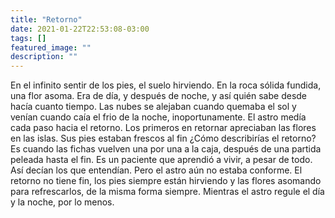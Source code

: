 ```yaml
---
title: "Retorno"
date: 2021-01-22T22:53:08-03:00
tags: []
featured_image: ""
description: ""
---
```

En el infinito sentir de los pies, el suelo hirviendo. En la roca sólida fundida, una flor asoma. Era de día, y después de noche, y así quién sabe desde hacía cuanto tiempo. Las nubes se alejaban cuando quemaba el sol y venían cuando caía el frio de la noche, inoportunamente. El astro medía cada paso hacia el retorno. Los primeros en retornar apreciaban las flores en las islas. Sus pies estaban frescos al fin ¿Cómo describirías el retorno? Es cuando las fichas vuelven una por una a la caja, después de una partida peleada hasta el fin. Es un paciente que aprendió a vivir, a pesar de todo. Así decían los que entendían. Pero el astro aún no estaba conforme. El retorno no tiene fin, los pies siempre están hirviendo y las flores asomando para refrescarlos, de la misma forma siempre. Mientras el astro regule el día y la noche, por lo menos.